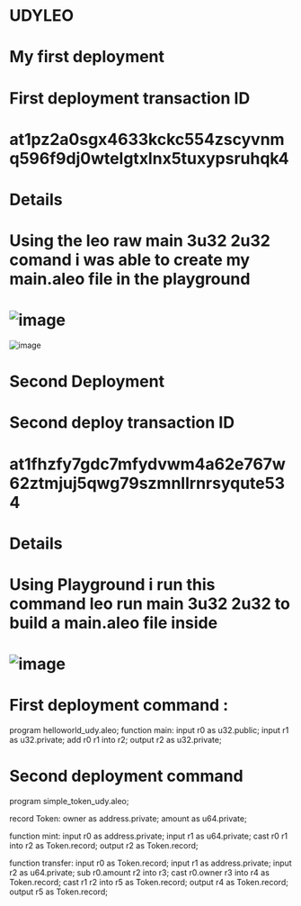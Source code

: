 # UDYLEO
# My first deployment
# First deployment transaction ID
# at1pz2a0sgx4633kckc554zscyvnmq596f9dj0wtelgtxlnx5tuxypsruhqk4

# Details
# Using the leo raw main 3u32 2u32 comand i was able to create my main.aleo file in the playground
# ![image](https://github.com/user-attachments/assets/2db43bc8-eb3e-4554-a0b0-fb65c6dffd3b)

![image](https://github.com/user-attachments/assets/345bc47e-9c45-4833-af4b-1080788b1d90)


# Second Deployment
# Second deploy transaction ID
# at1fhzfy7gdc7mfydvwm4a62e767w62ztmjuj5qwg79szmnllrnrsyqute534

# Details
# Using Playground i run this command leo run main 3u32 2u32 to build a main.aleo file inside
# ![image](https://github.com/user-attachments/assets/46a448b9-d164-48ea-ac90-1f78d2f44391)


# First deployment command : 

program helloworld_udy.aleo;
function main:
    input r0 as u32.public;
    input r1 as u32.private;
    add r0 r1 into r2;
    output r2 as u32.private;

# Second deployment command
program simple_token_udy.aleo;

record Token:
    owner as address.private;
    amount as u64.private;

function mint:
    input r0 as address.private;
    input r1 as u64.private;
    cast r0 r1 into r2 as Token.record;
    output r2 as Token.record;

function transfer:
    input r0 as Token.record;
    input r1 as address.private;
    input r2 as u64.private;
    sub r0.amount r2 into r3;
    cast r0.owner r3 into r4 as Token.record;
    cast r1 r2 into r5 as Token.record;
    output r4 as Token.record;
    output r5 as Token.record;
